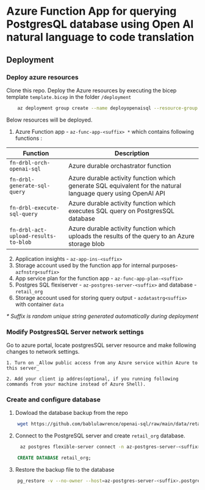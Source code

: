 # Azure Function App for querying PostgresQL database using Open AI natural language to code translation

## Deployment

### Deploy azure resources
Clone this repo. Deploy the Azure resources by executing the bicep template `template.bicep` in the folder `/deployment`

```sh
    az deployment group create --name deployopenaisql --resource-group rg-openai-sql --template-file template.bicep
```

Below resources will be deployed.  

1. Azure Function app - `az-func-app-<suffix> *` which contains following functions : 

| Function                     | Description                                                                                                   |
|------------------------------|-------------------------------------------------                                                              |
| `fn-drbl-orch-openai-sql`    | Azure durable orchastrator function                                                                           |     
| `fn-drbl-generate-sql-query` | Azure durable activity function which generate SQL equivalent for the natural language query using OpenAI API |
| `fn-drbl-execute-sql-query`  | Azure durable activity function which executes SQL query on PostgresSQL database                              |
| `fn-drbl-act-upload-results-to-blob`     | Azure durable activity function which uploads the results of the query to an Azure storage blob   |
2. Application insights - `az-app-ins-<suffix>`
3. Storage account used by the function app for internal purposes- `azfnstrg<suffix>`
4. App service plan for the function app - `az-func-app-plan-<suffix>`
5. Postgres SQL flexiserver - `az-postgres-server-<suffix>` and database - `retail_org`
6. Storage account used for storing query output - `azdatastrg<suffix>` with container `data`

_* Suffix is random unique string generated automatically during deployment_

### Modify PostgresSQL Server network settings
Go to azure portal, locate postgresSQL server resource and make following changes to network settings.
    
    1. Turn on _Allow public access from any Azure service within Azure to this server_

    2. Add your client ip addres(optional, if you running following commands from your machine instead of Azure Shell).

### Create and configure database

1. Dowload the database backup from the repo

```sh
    wget https://github.com/bablulawrence/openai-sql/raw/main/data/retail_org.dump    
```

2. Connect to the PostgreSQL server and create `retail_org` database.

```sh
     az postgres flexible-server connect -n az-postgres-server-<suffix> -u pgadmin123 -p <password> -d postgres --interactive
```
```SQL
    CREATE DATABASE retail_org;
```
3. Restore the backup file to the database
```sh
    pg_restore -v --no-owner --host=az-postgres-server-<suffix>.postgres.database.azure.com --port=5432 --username=pgadmin123 --dbname=retail_org retail_org.dump
```